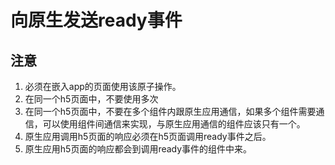 # 向原生发送ready事件

## 注意

1. 必须在嵌入app的页面使用该原子操作。
1. 在同一个h5页面中，不要使用多次
1. 在同一个h5页面中，不要在多个组件内跟原生应用通信，如果多个组件需要通信，可以使用组件间通信来实现，与原生应用通信的组件应该只有一个。
1. 原生应用调用h5页面的响应必须在h5页面调用ready事件之后。
1. 原生应用h5页面的响应都会到调用ready事件的组件中来。
